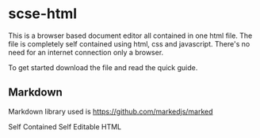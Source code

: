 # scse-html

This is a browser based document editor all contained in one html file. The file is completely self contained using html, css and javascript. There's no need for an internet connection only a browser.

To get started download the file and read the quick guide.

## Markdown

Markdown library used is https://github.com/markedjs/marked

Self Contained Self Editable HTML

